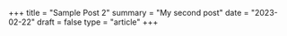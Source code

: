 +++
title = "Sample Post 2"
summary = "My second post"
date = "2023-02-22"
draft = false
type = "article"
+++
